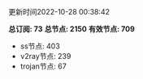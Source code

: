 更新时间2022-10-28 00:38:42

**总订阅: 73**
**总节点: 2150**
**有效节点: 709**
- ss节点: 403
- v2ray节点: 239
- trojan节点: 67
